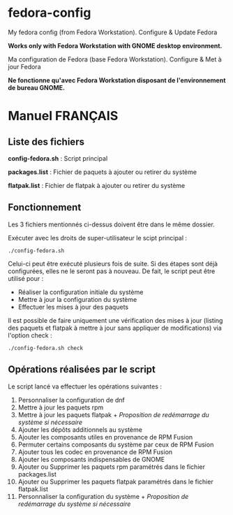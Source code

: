 # fedora-config
My fedora config (from Fedora Workstation). Configure & Update Fedora

**Works only with Fedora Workstation with GNOME desktop environment.**


Ma configuration de Fedora (base Fedora Workstation). Configure & Met à jour Fedora

**Ne fonctionne qu'avec Fedora Workstation disposant de l'environnement de bureau GNOME.**



# Manuel FRANÇAIS

## Liste des fichiers

 **config-fedora.sh** : Script principal 

 **packages.list** : Fichier de paquets à ajouter ou retirer du système

 **flatpak.list** : Fichier de flatpak à ajouter ou retirer du système


## Fonctionnement

Les 3 fichiers mentionnés ci-dessus doivent être dans le même dossier.

Exécuter avec les droits de super-utilisateur le scipt principal :

    ./config-fedora.sh

Celui-ci peut être exécuté plusieurs fois de suite. Si des étapes sont déjà configurées, elles ne le seront pas à nouveau. De fait, le script peut être utilisé pour : 

 - Réaliser la configuration initiale du système
 - Mettre à jour la configuration du système
 - Effectuer les mises à jour des paquets

Il est possible de faire uniquement une vérification des mises à jour (listing des paquets et flatpak à mettre à jour sans appliquer de modifications) via l'option check : 

    ./config-fedora.sh check


## Opérations réalisées par le script

Le script lancé va effectuer les opérations suivantes : 

 1. Personnaliser la configuration de dnf
 2. Mettre à jour les paquets rpm
 3. Mettre à jour les paquets flatpak + *Proposition de redémarrage du système si nécessaire*
 4. Ajouter les dépôts additionnels au système
 5. Ajouter les composants utiles en provenance de RPM Fusion
 6. Permuter certains composants du système par ceux de RPM Fusion
 7. Ajouter tous les codec en provenance de RPM Fusion
 8. Ajouter les composants indispensables de GNOME
 9. Ajouter ou Supprimer les paquets rpm paramétrés dans le fichier packages.list
 10. Ajouter ou Supprimer les paquets flatpak paramétrés dans le fichier flatpak.list 
 11. Personnaliser la configuration du système + *Proposition de redémarrage du système si nécessaire*

